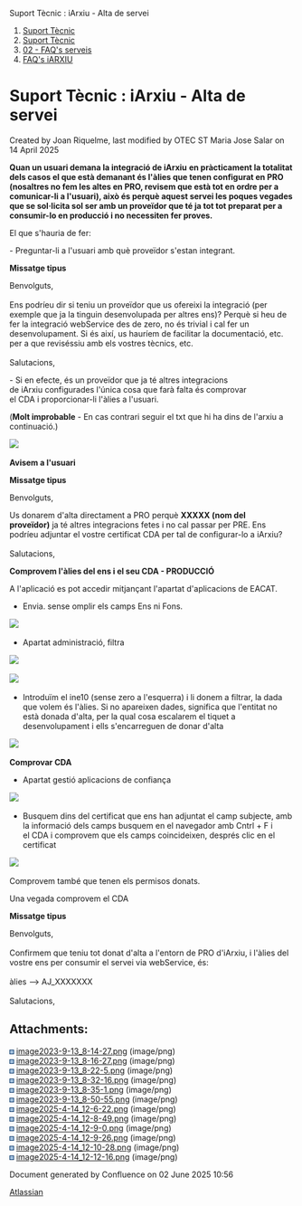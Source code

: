 Suport Tècnic : iArxiu - Alta de servei  

1.  [Suport Tècnic](index.html)
2.  [Suport Tècnic](13893782.html)
3.  [02 - FAQ's serveis](26313393.html)
4.  [FAQ's iARXIU](30869028.html)

Suport Tècnic : iArxiu - Alta de servei
=======================================

Created by Joan Riquelme, last modified by OTEC ST Maria Jose Salar on 14 April 2025

**Quan un usuari demana la integració de iArxiu** **en pràcticament la totalitat dels casos el que està demanant és l'àlies que tenen configurat en PRO (nosaltres no fem les altes en PRO, revisem que està tot en ordre per a comunicar-li a l'usuari), això és perquè aquest servei les poques vegades que se sol·licita sol ser amb un proveïdor que té ja tot tot preparat per a consumir-lo en producció i no necessiten fer proves.**

  

El que s'hauria de fer:  

  

\- Preguntar-li a l'usuari amb què proveïdor s'estan integrant.

  

**Missatge tipus**

Benvolguts,  
   
Ens podríeu dir si teniu un proveïdor que us ofereixi la integració (per exemple que ja la tinguin desenvolupada per altres ens)? Perquè si heu de fer la integració webService des de zero, no és trivial i cal fer un desenvolupament. Si és així, us hauríem de facilitar la documentació, etc. per a que reviséssiu amb els vostres tècnics, etc.  
   
Salutacions,

\- Si en efecte, és un proveïdor que ja té altres integracions de iArxiu configurades l'única cosa que farà falta és comprovar el CDA i proporcionar-li l'àlies a l'usuari. 

(**Molt improbable** - En cas contrari seguir el txt que hi ha dins de l'arxiu a continuació.)

![](plugins/servlet/confluence/placeholder/unknown-attachment)

**Avisem a l'usuari**

**Missatge tipus**

Benvolguts,

Us donarem d'alta directament a PRO perquè **XXXXX (nom del proveïdor)** ja té altres integracions fetes i no cal passar per PRE. Ens podríeu adjuntar el vostre certificat CDA per tal de configurar-lo a iArxiu?  
   
Salutacions,

**Comprovem l'àlies del ens i el seu CDA - PRODUCCIÓ**

A l'aplicació es pot accedir mitjançant l'apartat d'aplicacions de EACAT.

*   Envia. sense omplir els camps Ens ni Fons.

![](attachments/128647185/128647430.png)

*   Apartat administració, filtra

![](attachments/128647185/128647431.png)

![](attachments/128647185/128647432.png)

*   Introduïm el ine10 (sense zero a l'esquerra) i li donem a filtrar, la dada que volem és l'àlies. Si no apareixen dades, significa que l'entitat no està donada d'alta, per la qual cosa escalarem el tiquet a desenvolupament i ells s'encarreguen de donar d'alta

![](attachments/128647185/128647433.png)

**Comprovar CDA**

*   Apartat gestió aplicacions de confiança

![](attachments/128647185/128647434.png)

*   Busquem dins del certificat que ens han adjuntat el camp subjecte, amb la informació dels camps busquem en el navegador amb Cntrl \+ F i el CDA i comprovem que els camps coincideixen, després clic en el certificat

![](attachments/128647185/128647435.png)

Comprovem també que tenen els permisos donats.

  

Una vegada comprovem el CDA

**Missatge tipus**

Benvolguts,  
   
Confirmem que teniu tot donat d'alta a l'entorn de PRO d'iArxiu, i l'àlies del vostre ens per consumir el servei via webService, és:  
   
àlies --> AJ\_XXXXXXX  
   
Salutacions,

  

  

  

Attachments:
------------

![](images/icons/bullet_blue.gif) [image2023-9-13\_8-14-27.png](attachments/128647185/128647186.png) (image/png)  
![](images/icons/bullet_blue.gif) [image2023-9-13\_8-16-27.png](attachments/128647185/128647187.png) (image/png)  
![](images/icons/bullet_blue.gif) [image2023-9-13\_8-22-5.png](attachments/128647185/128647188.png) (image/png)  
![](images/icons/bullet_blue.gif) [image2023-9-13\_8-32-16.png](attachments/128647185/128647189.png) (image/png)  
![](images/icons/bullet_blue.gif) [image2023-9-13\_8-35-1.png](attachments/128647185/128647190.png) (image/png)  
![](images/icons/bullet_blue.gif) [image2023-9-13\_8-50-55.png](attachments/128647185/128647191.png) (image/png)  
![](images/icons/bullet_blue.gif) [image2025-4-14\_12-6-22.png](attachments/128647185/128647430.png) (image/png)  
![](images/icons/bullet_blue.gif) [image2025-4-14\_12-8-49.png](attachments/128647185/128647431.png) (image/png)  
![](images/icons/bullet_blue.gif) [image2025-4-14\_12-9-0.png](attachments/128647185/128647432.png) (image/png)  
![](images/icons/bullet_blue.gif) [image2025-4-14\_12-9-26.png](attachments/128647185/128647433.png) (image/png)  
![](images/icons/bullet_blue.gif) [image2025-4-14\_12-10-28.png](attachments/128647185/128647434.png) (image/png)  
![](images/icons/bullet_blue.gif) [image2025-4-14\_12-12-16.png](attachments/128647185/128647435.png) (image/png)  

Document generated by Confluence on 02 June 2025 10:56

[Atlassian](http://www.atlassian.com/)
